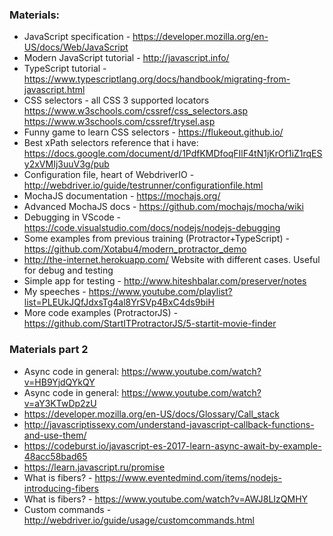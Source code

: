 
### Materials:

- JavaScript specification - https://developer.mozilla.org/en-US/docs/Web/JavaScript
- Modern JavaScript tutorial - http://javascript.info/
- TypeScript tutorial - https://www.typescriptlang.org/docs/handbook/migrating-from-javascript.html
- CSS selectors - all CSS 3 supported locators https://www.w3schools.com/cssref/css_selectors.asp https://www.w3schools.com/cssref/trysel.asp
- Funny game to learn CSS selectors - https://flukeout.github.io/
- Best xPath selectors reference that i have: https://docs.google.com/document/d/1PdfKMDfoqFIlF4tN1jKrOf1iZ1rqESy2xVMIj3uuV3g/pub
- Configuration file, heart of WebdriverIO - http://webdriver.io/guide/testrunner/configurationfile.html
- MochaJS documentation - https://mochajs.org/
- Advanced MochaJS docs - https://github.com/mochajs/mocha/wiki
- Debugging in VScode - https://code.visualstudio.com/docs/nodejs/nodejs-debugging
- Some examples from previous training (Protractor+TypeScript) - https://github.com/Xotabu4/modern_protractor_demo
- http://the-internet.herokuapp.com/ Website with different cases. Useful for debug and testing
- Simple app for testing - http://www.hiteshbalar.com/preserver/notes
- My speeches - https://www.youtube.com/playlist?list=PLEUkJQfJdxsTg4al8YrSVp4BxC4ds9biH
- More code examples (ProtractorJS) - https://github.com/StartITProtractorJS/5-startit-movie-finder



### Materials part 2

- Async code in general: https://www.youtube.com/watch?v=HB9YjdQYkQY
- Async code in general: https://www.youtube.com/watch?v=aY3KTwDp2zU
- https://developer.mozilla.org/en-US/docs/Glossary/Call_stack
- http://javascriptissexy.com/understand-javascript-callback-functions-and-use-them/
- https://codeburst.io/javascript-es-2017-learn-async-await-by-example-48acc58bad65
- https://learn.javascript.ru/promise
- What is fibers? - https://www.eventedmind.com/items/nodejs-introducing-fibers
- What is fibers? - https://www.youtube.com/watch?v=AWJ8LIzQMHY
- Custom commands - http://webdriver.io/guide/usage/customcommands.html
